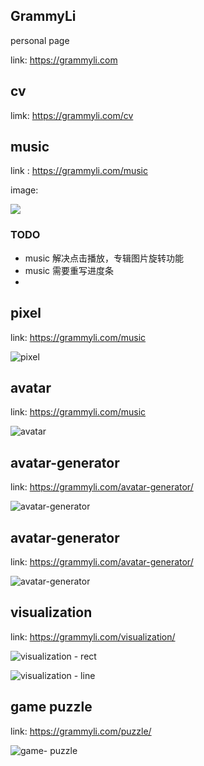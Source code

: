 <!--
 * @Author: your name
 * @Date: 2021-09-10 13:05:29
 * @LastEditTime: 2021-10-14 12:45:52
 * @LastEditors: Please set LastEditors
 * @Description: In User Settings Edit
 * @FilePath: /grammyli/README.md
-->
## GrammyLi 
personal page

link: https://grammyli.com

## cv

limk: https://grammyli.com/cv

## music

link : https://grammyli.com/music

image: 

<img src="./img/../%20img/music.png">

### TODO

- music 解决点击播放，专辑图片旋转功能
- music 需要重写进度条
- 
## pixel

link: https://grammyli.com/music

![pixel](./img/../%20img/image-20211013194422944.png)


## avatar

link: https://grammyli.com/music

![avatar](./img/../%20img/image-20211013201952277.png)


## avatar-generator

link: https://grammyli.com/avatar-generator/

![avatar-generator](./img/../%20img/image-20211014123106086.png)

## avatar-generator

link: https://grammyli.com/avatar-generator/

![avatar-generator](./img/../%20img/image-20211014123106086.png)


## visualization

link:  https://grammyli.com/visualization/

![visualization - rect](./img/../%20img/image-20211014122052819.png)

![visualization - line](./img/../%20img/image-20211014122207704.png)


## game puzzle

link:  https://grammyli.com/puzzle/

![game- puzzle](./img/../%20img/image-20211014122031997.png)